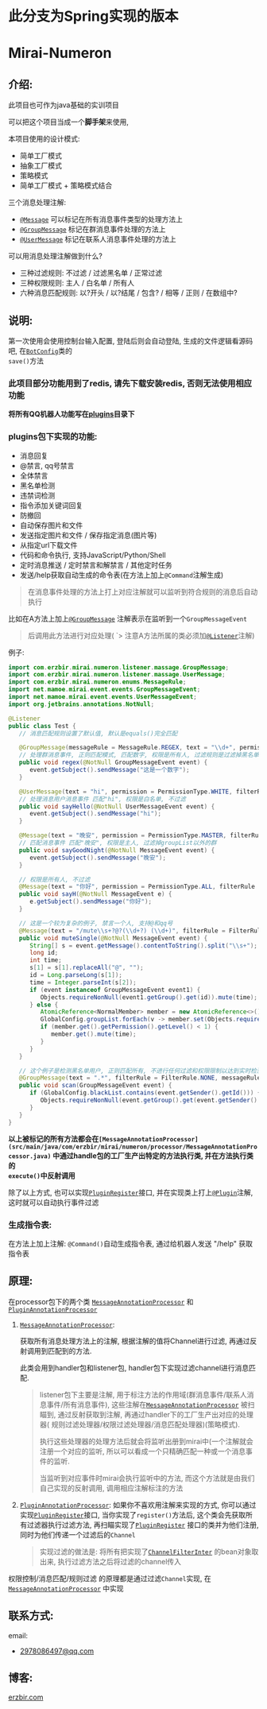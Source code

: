 # 此分支为Spring实现的版本

# Mirai-Numeron

## 介绍:

此项目也可作为java基础的实训项目

可以把这个项目当成一个<b>脚手架</b>来使用,

本项目使用的设计模式:

- 简单工厂模式
- 抽象工厂模式
- 策略模式
- 简单工厂模式 + 策略模式结合

三个消息处理注解:

- <code>[@Message](src/main/java/com/erzbir/mirai/numeron/listener/massage/Message.java)</code> 可以标记在所有消息事件类型的处理方法上
- <code>[@GroupMessage](src/main/java/com/erzbir/mirai/numeron/listener/massage/GroupMessage.java)</code> 标记在群消息事件处理的方法上
- <code>[@UserMessage](src/main/java/com/erzbir/mirai/numeron/listener/massage/UserMessage.java)</code> 标记在联系人消息事件处理的方法上

可以用消息处理注解做到什么?

- 三种过滤规则: 不过滤 / 过滤黑名单 / 正常过滤
- 三种权限规则: 主人 / 白名单 / 所有人
- 六种消息匹配规则: 以?开头 / 以?结尾 / 包含? / 相等 / 正则 / 在数组中?

## 说明:

第一次使用会使用控制台输入配置, 登陆后则会自动登陆, 生成的文件逻辑看源码吧,
在<code>[BotConfig](src/main/java/com/erzbir/mirai/numeron/configs/BotConfig.java)</code>类的<code>
save()</code>方法

### 此项目部分功能用到了redis, 请先下载安装redis, 否则无法使用相应功能

<b>将所有QQ机器人功能写在[plugins](src/main/java/com/erzbir/mirai/numeron/plugins)目录下</b>

### plugins包下实现的功能:

- 消息回复
- @禁言, qq号禁言
- 全体禁言
- 黑名单检测
- 违禁词检测
- 指令添加关键词回复
- 防撤回
- 自动保存图片和文件
- 发送指定图片和文件 / 保存指定消息(图片等)
- 从指定url下载文件
- 代码和命令执行, 支持JavaScript/Python/Shell
- 定时消息推送 / 定时禁言和解禁言 / 其他定时任务
- 发送/help获取自动生成的命令表(在方法上加上`@Command`注解生成)

> 在消息事件处理的方法上打上对应注解就可以监听到符合规则的消息后自动执行
>
>
比如在A方法上加上<code>[@GroupMessage](src/main/java/com/erzbir/mirai/numeron/listener/massage/GroupMessage.java)</code>
注解表示在监听到一个<code>GroupMessageEvent</code>
> 后调用此方法进行对应处理(
`> 注意A方法所属的类必须加<code>[@Listener](src/main/java/com/erzbir/mirai/numeron/listener/Listener.java)</code>注解)

例子:

```java
import com.erzbir.mirai.numeron.listener.massage.GroupMessage;
import com.erzbir.mirai.numeron.listener.massage.UserMessage;
import com.erzbir.mirai.numeron.enums.MessageRule;
import net.mamoe.mirai.event.events.GroupMessageEvent;
import net.mamoe.mirai.event.events.UserMessageEvent;
import org.jetbrains.annotations.NotNull;

@Listener
public class Test {
   // 消息匹配规则设置了默认值, 默认是equals()完全匹配

   @GroupMessage(messageRule = MessageRule.REGEX, text = "\\d+", permission = PermissionType.ALL, filterRule = FilterRule.BLACKLIST)
   // 处理群消息事件, 正则匹配模式, 匹配数字, 权限是所有人, 过滤规则是过滤掉黑名单
   public void regex(@NotNull GroupMessageEvent event) {
      event.getSubject().sendMessage("这是一个数字");
   }

   @UserMessage(text = "hi", permission = PermissionType.WHITE, filterRule = FilterRule.NONE)
   // 处理消息用户消息事件 匹配"hi", 权限是白名单, 不过滤
   public void sayHello(@NotNull UserMessageEvent event) {
      event.getSubject().sendMessage("hi");
   }

   @Message(text = "晚安", permission = PermissionType.MASTER, filterRule = FilterRule.NORMAL)
   // 匹配消息事件 匹配"晚安", 权限是主人, 过滤掉groupList以外的群 
   public void sayGoodNight(@NotNull MessageEvent event) {
      event.getSubject().sendMessage("晚安");
   }

   // 权限是所有人, 不过滤
   @Message(text = "你好", permission = PermissionType.ALL, filterRule = FilterRule.NONE)
   public void sayH(@NotNull MessageEvent e) {
      e.getSubject().sendMessage("你好");
   }

   // 这是一个较为复杂的例子, 禁言一个人, 支持@和qq号
   @Message(text = "/mute\\s+?@?(\\d+?) (\\d+)", filterRule = FilterRule.NONE, messageRule = MessageRule.REGEX, permission = PermissionType.MASTER)
   public void muteSingle(@NotNull MessageEvent event) {
      String[] s = event.getMessage().contentToString().split("\\s+");
      long id;
      int time;
      s[1] = s[1].replaceAll("@", "");
      id = Long.parseLong(s[1]);
      time = Integer.parseInt(s[2]);
      if (event instanceof GroupMessageEvent event1) {
         Objects.requireNonNull(event1.getGroup().get(id)).mute(time);
      } else {
         AtomicReference<NormalMember> member = new AtomicReference<>();
         GlobalConfig.groupList.forEach(v -> member.set(Objects.requireNonNull(event.getBot().getGroup(v)).get(id)));
         if (member.get().getPermission().getLevel() < 1) {
            member.get().mute(time);
         }
      }
   }

   // 这个例子是检测黑名单用户, 正则匹配所有, 不进行任何过滤和权限限制以达到实时检测所有消息发送者的目的. 这样的实现很不好, 因为会时刻都在执行这个方法, 会重新写一个只针对黑名单用户的检测
   @GroupMessage(text = ".*", filterRule = FilterRule.NONE, messageRule = MessageRule.REGEX, permission = PermissionType.ALL)
   public void scan(GroupMessageEvent event) {
      if (GlobalConfig.blackList.contains(event.getSender().getId())) {
         Objects.requireNonNull(event.getGroup().get(event.getSender().getId())).kick("踢出黑名单用户", true);
      }
   }
}
```

<b>
以上被标记的所有方法都会在<code>[MessageAnnotationProcessor](src/main/java/com/erzbir/mirai/numeron/processor/MessageAnnotationProcessor.java)</code>
中通过handle包的工厂生产出特定的方法执行类,
并在方法执行类的<code>
execute()</code>中反射调用</b>

除了以上方式,
也可以实现<code>[PluginRegister](src/main/java/com/erzbir/mirai/numeron/plugins/PluginRegister.java)</code>接口,
并在实现类上打上<code>[@Plugin](src/main/java/com/erzbir/mirai/numeron/plugins/Plugin.java)</code>注解, 这时就可以自动执行事件过滤

### 生成指令表:

在方法上加上注解: <code>@Command()</code>自动生成指令表, 通过给机器人发送 "/help" 获取指令表

## 原理:

在processor包下的两个类 <code>[MessageAnnotationProcessor](src/main/java/com/erzbir/mirai/numeron/processor/MessageAnnotationProcessor.java)</code>
和<code>[PluginAnnotationProcessor](src/main/java/com/erzbir/mirai/numeron/processor/PluginAnnotationProcessor.java)</code>

1. <code>[MessageAnnotationProcessor](src/main/java/com/erzbir/mirai/numeron/processor/MessageAnnotationProcessor.java)</code>:

   获取所有消息处理方法上的注解, 根据注解的值将Channel进行过滤, 再通过反射调用到匹配到的方法.

   此类会用到handler包和listener包, handler包下实现过滤channel进行消息匹配.
   > listener包下主要是注解, 用于标注方法的作用域(群消息事件/联系人消息事件/所有消息事件),
   这些注解在<code>[MessageAnnotationProcessor](src/main/java/com/erzbir/mirai/numeron/processor/MessageAnnotationProcessor.java)</code>
   > 被扫瞄到, 通过反射获取到注解, 再通过handler下的工厂生产出对应的处理器(
   > 规则过滤处理器/权限过滤处理器/消息匹配处理器)(策略模式).
   >
   > 执行这些处理器的处理方法后就会将监听出册到mirai中(一个注解就会注册一个对应的监听, 所以可以看成一个只精确匹配一种或一个消息事件的监听.
   >
   > 当监听到对应事件时mirai会执行监听中的方法, 而这个方法就是由我们自己实现的反射调用, 调用相应注解标注的方法

2. <code>[PluginAnnotationProcessor](src/main/java/com/erzbir/mirai/numeron/processor/PluginAnnotationProcessor.java)</code>:
   如果你不喜欢用注解来实现的方式,
   你可以通过实现<code>[PluginRegister](src/main/java/com/erzbir/mirai/numeron/plugins/PluginRegister.java)</code>接口,
   当你实现了<code>register()</code>方法后,
   这个类会先获取所有过滤器执行过滤方法,
   再扫瞄实现了<code>[PluginRegister](src/main/java/com/erzbir/mirai/numeron/plugins/PluginRegister.java)</code>
   接口的类并为他们注册, 同时为他们传递一个过滤后的<code>Channel</code>

   > 实现过滤的做法是:
   将所有把实现了<code>[ChannelFilterInter](src/main/java/com/erzbir/mirai/numeron/filter/ChannelFilterInter.java)</code>
   的bean对象取出来,
   执行过滤方法之后将过滤的channel传入

权限控制/消息匹配/规则过滤 的原理都是通过过滤<code>Channel</code>实现,
在<code>[MessageAnnotationProcessor](src/main/java/com/erzbir/mirai/numeron/processor/MessageAnnotationProcessor.java)</code>
中实现

## 联系方式:

email:

- 2978086497@qq.com

## 博客:

<a href=https://erzbir.com>erzbir.com</a>
